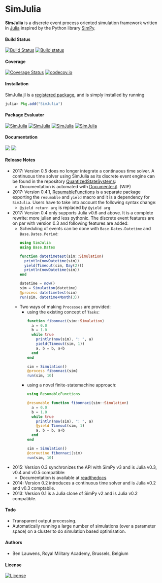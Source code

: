 SimJulia
========

**SimJulia** is a discrete event process oriented simulation framework written in [Julia](http://julialang.org/) inspired by the Python library [SimPy](https://simpy.readthedocs.io/).

#### Build Status

[![Build Status](https://travis-ci.org/BenLauwens/SimJulia.jl.svg?branch=master)](https://travis-ci.org/BenLauwens/SimJulia.jl)
[![Build status](https://ci.appveyor.com/api/projects/status/djuiegytv44pr54c/branch/master?svg=true)](https://ci.appveyor.com/project/BenLauwens/simjulia-jl)


#### Coverage

[![Coverage Status](https://coveralls.io/repos/BenLauwens/SimJulia.jl/badge.svg?branch=master)](https://coveralls.io/r/BenLauwens/SimJulia.jl?branch=master)
[![codecov.io](http://codecov.io/github/BenLauwens/SimJulia.jl/coverage.svg?branch=master)](http://codecov.io/github/BenLauwens/SimJulia.jl?branch=master)


#### Installation

SimJulia.jl is a [registered package](http://pkg.julialang.org), and is simply installed by running

```julia
julia> Pkg.add("SimJulia")
```


#### Package Evaluator

[![SimJulia](http://pkg.julialang.org/badges/SimJulia_0.3.svg)](http://pkg.julialang.org/?pkg=SimJulia&ver=0.3)
[![SimJulia](http://pkg.julialang.org/badges/SimJulia_0.4.svg)](http://pkg.julialang.org/?pkg=SimJulia&ver=0.4)
[![SimJulia](http://pkg.julialang.org/badges/SimJulia_0.5.svg)](http://pkg.julialang.org/?pkg=SimJulia&ver=0.5)
[![SimJulia](http://pkg.julialang.org/badges/SimJulia_0.6.svg)](http://pkg.julialang.org/?pkg=SimJulia&ver=0.6)

#### Documentation

[![](https://img.shields.io/badge/docs-stable-blue.svg)](https://BenLauwens.github.io/SimJulia.jl/stable)
[![](https://img.shields.io/badge/docs-latest-blue.svg)](https://BenLauwens.github.io/SimJulia.jl/latest)


#### Release Notes

* 2017: Version 0.5 does no longer integrate a continuous time solver. A continuous time solver using SimJulia as its discrete event engine can be found in the repository [QuantizedStateSystems](https://github.com/BenLauwens/QuantizedStateSystems.jl.git):
  * Documentation is automated with [Documenter.jl](https://github.com/JuliaDocs/Documenter.jl). (WIP)
* 2017: Version 0.4.1, [ResumableFunctions](https://github.com/BenLauwens/ResumableFunctions.jl.git) is a separate package exporting the `resumable` and `yield` macro and it is a dependency for `SimJulia`. Users have to take into account the following syntax change:
  * `@yield return arg` is replaced by `@yield arg`
* 2017: Version 0.4 only supports Julia v0.6 and above. It is a complete rewrite: more julian and less pythonic. The discrete event features are on par with version 0.3 and following features are added:
  * Scheduling of events can be done with `Base.Dates.Datetime` and `Base.Dates.Period`:
    ```julia
    using SimJulia
    using Base.Dates

    function datetimetest(sim::Simulation)
      println(nowDatetime(sim))
      yield(Timeout(sim, Day(2)))
      println(nowDatetime(sim))
    end

    datetime = now()
    sim = Simulation(datetime)
    @process datetimetest(sim)
    run(sim, datetime+Month(3))
    ```
  * Two ways of making `Processes` are provided:
    - using the existing concept of `Tasks`:
      ```julia
      function fibonnaci(sim::Simulation)
        a = 0.0
        b = 1.0
        while true
          println(now(sim), ": ", a)
          yield(Timeout(sim, 1))
          a, b = b, a+b
        end
      end

      sim = Simulation()
      @process fibonnaci(sim)
      run(sim, 10)
      ```
    - using a novel finite-statemachine approach:
      ```julia
      using ResumableFunctions

      @resumable function fibonnaci(sim::Simulation)
        a = 0.0
        b = 1.0
        while true
          println(now(sim), ": ", a)
          @yield Timeout(sim, 1)
          a, b = b, a+b
        end
      end

      sim = Simulation()
      @coroutine fibonnaci(sim)
      run(sim, 10)
      ```
* 2015: Version 0.3 synchronizes the API with SimPy v3 and is Julia v0.3, v0.4 and v0.5 compatible:
  * Documentation is available at [readthedocs](http://simjuliajl.readthedocs.org/en/latest/)
* 2014: Version 0.2 introduces a continuous time solver and is Julia v0.2 and v0.3 comptabile.
* 2013: Version 0.1 is a Julia clone of SimPy v2 and is Julia v0.2 compatible.

#### Todo

* Transparent output processing.
* Automatically running a large number of simulations (over a parameter space) on a cluster to do simulation based optimisation.


#### Authors

* Ben Lauwens, Royal Military Academy, Brussels, Belgium


#### License

[![License](http://img.shields.io/badge/license-MIT-brightgreen.svg?style=flat)](LICENSE.md)
